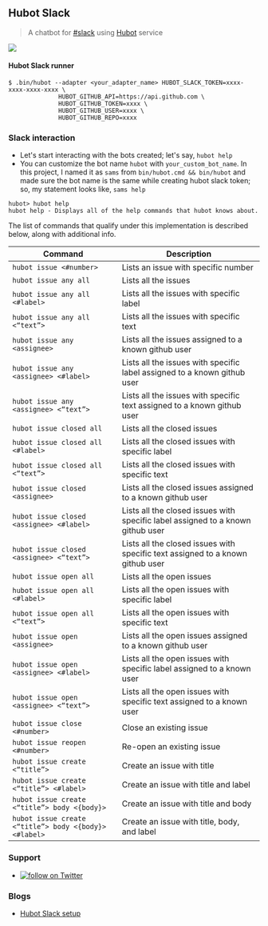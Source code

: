 ## Hubot Slack
> A chatbot for [#slack] using [Hubot] service

<a href="https://twitter.com/intent/tweet?text=%23hubot%20%23slack%20%23Chatbot%20%23DevOps&url=https://github.com/prashanth-sams/hubot-slack"><img src="https://img.shields.io/twitter/url/https/github.com/prashanth-sams/hubot-slack/.svg?label=Tweet&style=social"></a>

#### Hubot Slack runner

```
$ .bin/hubot --adapter <your_adapter_name> HUBOT_SLACK_TOKEN=xxxx-xxxx-xxxx-xxxx \
              HUBOT_GITHUB_API=https://api.github.com \
              HUBOT_GITHUB_TOKEN=xxxx \
              HUBOT_GITHUB_USER=xxxx \
              HUBOT_GITHUB_REPO=xxxx
```

### Slack interaction

- Let's start interacting with the bots created; let's say, `hubot help`
- You can customize the bot name `hubot` with `your_custom_bot_name`. In this project, I named it as `sams` from `bin/hubot.cmd && bin/hubot` and made sure the bot name is the same while creating hubot slack token; so, my statement looks like, `sams help`

```
hubot> hubot help
hubot help - Displays all of the help commands that hubot knows about.
```

The list of commands that qualify under this implementation is described below, along with additional info.

| Command     | Description |
| ---      | ---       |
| `hubot issue <#number>` | Lists an issue with specific number         |
| `hubot issue any all` | Lists all the issues         |
| `hubot issue any all <#label>`     | Lists all the issues with specific label        |
| `hubot issue any all <“text”>`     | Lists all the issues with specific text        |
| `hubot issue any <assignee>`     | Lists all the issues assigned to a known github user        |
| `hubot issue any <assignee> <#label>`     | Lists all the issues with specific label assigned to a known github user        |
| `hubot issue any <assignee> <“text”>` | Lists all the issues with specific text assigned to a known github user         |
| `hubot issue closed all` | Lists all the closed issues         |
| `hubot issue closed all <#label>` | Lists all the closed issues with specific label         |
| `hubot issue closed all <“text”>` | Lists all the closed issues with specific text         |
| `hubot issue closed <assignee>` | Lists all the closed issues assigned to a known github user         |
| `hubot issue closed <assignee> <#label>` | Lists all the closed issues with specific label assigned to a known github user         |
| `hubot issue closed <assignee> <“text”>` | Lists all the closed issues with specific text assigned to a known github user         |
| `hubot issue open all` | Lists all the open issues         |
| `hubot issue open all <#label>` | Lists all the open issues with specific label         |
| `hubot issue open all <“text”>` | Lists all the open issues with specific text         |
| `hubot issue open <assignee>` | Lists all the open issues assigned to a known github user         |
| `hubot issue open <assignee> <#label>` | Lists all the open issues with specific label assigned to a known user         |
| `hubot issue open <assignee> <“text”>` | Lists all the open issues with specific text assigned to a known user         |
| `hubot issue close <#number>`     | Close an existing issue        |
| `hubot issue reopen <#number>`     | Re-open an existing issue        |
| `hubot issue create <“title”>`     | Create an issue with title        |
| `hubot issue create <“title”> <#label>`     | Create an issue with title and label        |
| `hubot issue create <“title”> body <{body}>`     | Create an issue with title and body        |
| `hubot issue create <“title”> body <{body}> <#label>`     | Create an issue with title, body, and label        |

### Support
- <a href="https://twitter.com/intent/follow?screen_name=prashanthsams"><img src="https://img.shields.io/twitter/follow/prashanthsams.svg?style=social" alt="follow on Twitter"></a>


### Blogs

- [Hubot Slack setup]

[#slack]: https://slack.com/
[Hubot]: https://hubot.github.com/
[Hubot Slack setup]: https://devopsqa.wordpress.com/2019/03/19/hubot-slack-setup/

